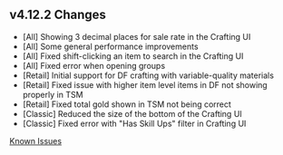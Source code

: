 ## v4.12.2 Changes

* [All] Showing 3 decimal places for sale rate in the Crafting UI
* [All] Some general performance improvements
* [All] Fixed shift-clicking an item to search in the Crafting UI
* [All] Fixed error when opening groups
* [Retail] Initial support for DF crafting with variable-quality materials
* [Retail] Fixed issue with higher item level items in DF not showing properly in TSM
* [Retail] Fixed total gold shown in TSM not being correct
* [Classic] Reduced the size of the bottom of the Crafting UI
* [Classic] Fixed error with "Has Skill Ups" filter in Crafting UI

[Known Issues](https://support.tradeskillmaster.com/en_US/known_issues)
